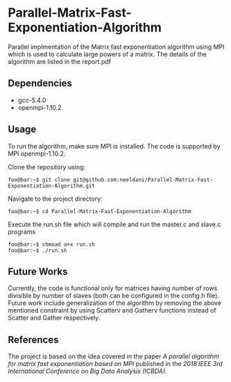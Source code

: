 # Parallel-Matrix-Fast-Exponentiation-Algorithm
Parallel implmentation of the Matrix fast exponentiation algorithm using MPI which is used to calculate large powers of a matrix. The details of the algorithm are listed in the report.pdf

<h2> Dependencies </h2>

<ul>
  <li>gcc-5.4.0</li>
  <li>openmpi-1.10.2</li>
</ul>

<h2> Usage </h2>

To run the algorithm, make sure MPI is installed. The code is supported by MPI openmpi-1.10.2. 

Clone the repository using:
```console
foo@bar:~$ git clone git@github.com:neeldani/Parallel-Matrix-Fast-Exponentiation-Algorithm.git
```

Navigate to the project directory:
```console
foo@bar:~$ cd Parallel-Matrix-Fast-Exponentiation-Algorithm
```
Execute the run.sh file which will compile and run the master.c and slave.c programs
```console
foo@bar:~$ chmoad a+x run.sh
foo@bar:~$ ./run.sh
```

<h2> Future Works </h2>

Currently, the code is functional only for matrices having number of rows divisible by number of slaves (both can be configured in the config.h file). Future work include generalization of the algorithm by removing the above mentioned constraint by using Scatterv and Gatherv functions instead of Scatter and Gather respectively.  

<h2> References </h2>

The project is based on the idea covered in the paper *A parallel algorithm for matrix fast exponentiation based on MPI* published in the *2018 IEEE 3rd International Conference on Big Data Analysis (ICBDA)*.


